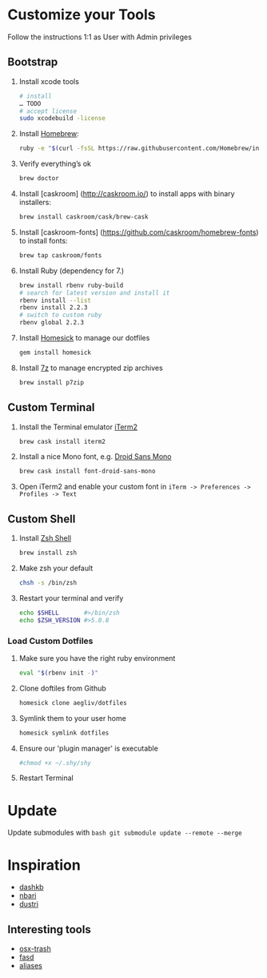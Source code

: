 Customize your Tools
====================
Follow the instructions 1:1 as User with Admin privileges

## Bootstrap
1. Install xcode tools
    ```bash
    # install
    … TODO
    # accept license
    sudo xcodebuild -license
    ```
    
2. Install [Homebrew](http://brew.sh/):
    ```bash
    ruby -e "$(curl -fsSL https://raw.githubusercontent.com/Homebrew/install/master/install)"
    ```
    
3. Verify everything’s ok
    ```bash 
    brew doctor
    ```
    
4. Install [caskroom] (http://caskroom.io/) to install apps with binary installers:
    ```bash
    brew install caskroom/cask/brew-cask
    ```

5. Install [caskroom-fonts] (https://github.com/caskroom/homebrew-fonts) to install fonts:
    ```bash
    brew tap caskroom/fonts 
    ```

6. Install Ruby (dependency for 7.)
    ```bash
    brew install rbenv ruby-build
    # search for latest version and install it
    rbenv install --list
    rbenv install 2.2.3
    # switch to custom ruby
    rbenv global 2.2.3
    ```
    
7. Install [Homesick](https://github.com/technicalpickles/homesick) to manage our dotfiles
    ```bash
    gem install homesick
    ```
    
8. Install [7z](http://p7zip.sourceforge.net) to manage encrypted zip archives
    ```bash
    brew install p7zip
    ```
    
## Custom Terminal
1. Install the Terminal emulator [iTerm2](https://www.iterm2.com/)

    ```bash
    brew cask install iterm2
    ```
    
2. Install a nice Mono font, e.g.  [Droid Sans Mono](https://www.google.com/fonts/specimen/Droid+Sans+Mono)

    ```bash
    brew cask install font-droid-sans-mono
    ```

3. Open iTerm2 and enable your custom font in ``iTerm -> Preferences -> Profiles -> Text``
    
## Custom Shell
1. Install [Zsh Shell](http://www.zsh.org)
    ```bash
    brew install zsh
    ```
    
2. Make zsh your default
    ```bash
    chsh -s /bin/zsh
    ```
    
3. Restart your terminal and verify
    ```bash
    echo $SHELL       #>/bin/zsh
    echo $ZSH_VERSION #>5.0.8
    ```

### Load Custom Dotfiles
1. Make sure you have the right ruby environment
    ```bash
    eval "$(rbenv init -)"
    ```

2. Clone doftiles from Github
    ```bash
    homesick clone aegliv/dotfiles
    ```

3. Symlink them to your user home
    ```bash
    homesick symlink dotfiles
    ```

4. Ensure our 'plugin manager' is executable
    ```bash
    #chmod +x ~/.shy/shy
    ```

5. Restart Terminal

# Update
Update submodules with
    ```bash
    git submodule update --remote --merge
    ```

# Inspiration
- [dashkb](https://github.com/dashkb/.files)
- [nbari](https://github.com/nbari/dotfiles)
- [dustri](https://dustri.org/b/my-zsh-configuration.html)

## Interesting tools
- [osx-trash](https://github.com/sindresorhus/osx-trash)
- [fasd](https://github.com/clvv/fasd)
- [aliases](http://www.thegeekstuff.com/2008/10/6-awesome-linux-cd-command-hacks-productivity-tip3-for-geeks/)
